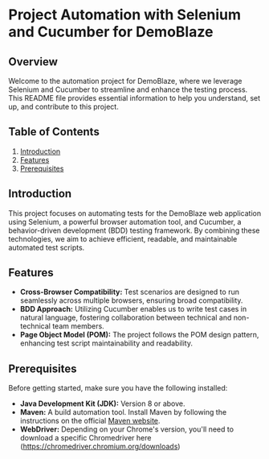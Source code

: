 # Project Automation with Selenium and Cucumber for DemoBlaze

## Overview

Welcome to the automation project for DemoBlaze, where we leverage Selenium and Cucumber to streamline and enhance the testing process. This README file provides essential information to help you understand, set up, and contribute to this project.

## Table of Contents

1. [Introduction](#introduction)
2. [Features](#features)
3. [Prerequisites](#prerequisites)

## Introduction

This project focuses on automating tests for the DemoBlaze web application using Selenium, a powerful browser automation tool, and Cucumber, a behavior-driven development (BDD) testing framework. By combining these technologies, we aim to achieve efficient, readable, and maintainable automated test scripts.

## Features

- **Cross-Browser Compatibility:** Test scenarios are designed to run seamlessly across multiple browsers, ensuring broad compatibility.
- **BDD Approach:** Utilizing Cucumber enables us to write test cases in natural language, fostering collaboration between technical and non-technical team members.
- **Page Object Model (POM):** The project follows the POM design pattern, enhancing test script maintainability and readability.

## Prerequisites

Before getting started, make sure you have the following installed:

- **Java Development Kit (JDK):** Version 8 or above.
- **Maven:** A build automation tool. Install Maven by following the instructions on the official [Maven website](https://maven.apache.org/install.html).
- **WebDriver:** Depending on your Chrome's version, you'll need to download a specific Chromedriver here (https://chromedriver.chromium.org/downloads)

